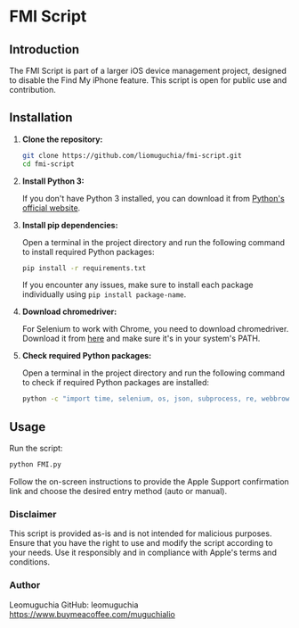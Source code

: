 # FMI Script

## Introduction

The FMI Script is part of a larger iOS device management project, designed to disable the Find My iPhone feature. This script is open for public use and contribution.

## Installation

1. **Clone the repository:**
    ```bash
    git clone https://github.com/liomuguchia/fmi-script.git
    cd fmi-script
    ```

2. **Install Python 3:**

    If you don't have Python 3 installed, you can download it from [Python's official website](https://www.python.org/downloads/).

3. **Install pip dependencies:**

    Open a terminal in the project directory and run the following command to install required Python packages:
    ```bash
    pip install -r requirements.txt
    ```

    If you encounter any issues, make sure to install each package individually using `pip install package-name`.

4. **Download chromedriver:**

    For Selenium to work with Chrome, you need to download chromedriver. Download it from [here](https://sites.google.com/chromium.org/driver/) and make sure it's in your system's PATH.

5. **Check required Python packages:**

    Open a terminal in the project directory and run the following command to check if required Python packages are installed:
    ```bash
    python -c "import time, selenium, os, json, subprocess, re, webbrowser, sys, random, threading; print('All dependencies are installed')"
    ```

## Usage

Run the script:
```bash
python FMI.py
```

Follow the on-screen instructions to provide the Apple Support confirmation link and choose the desired entry method (auto or manual).

### Disclaimer
This script is provided as-is and is not intended for malicious purposes. Ensure that you have the right to use and modify the script according to your needs. Use it responsibly and in compliance with Apple's terms and conditions.

### Author
Leomuguchia
GitHub: leomuguchia
https://www.buymeacoffee.com/muguchialio